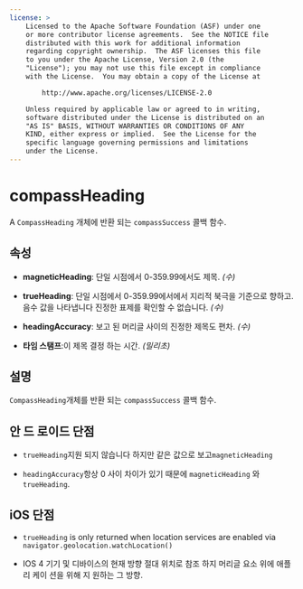 ```yaml
---
license: >
    Licensed to the Apache Software Foundation (ASF) under one
    or more contributor license agreements.  See the NOTICE file
    distributed with this work for additional information
    regarding copyright ownership.  The ASF licenses this file
    to you under the Apache License, Version 2.0 (the
    "License"); you may not use this file except in compliance
    with the License.  You may obtain a copy of the License at

        http://www.apache.org/licenses/LICENSE-2.0

    Unless required by applicable law or agreed to in writing,
    software distributed under the License is distributed on an
    "AS IS" BASIS, WITHOUT WARRANTIES OR CONDITIONS OF ANY
    KIND, either express or implied.  See the License for the
    specific language governing permissions and limitations
    under the License.
---
```


# compassHeading

A `CompassHeading` 개체에 반환 되는 `compassSuccess` 콜백 함수.

## 속성

*   **magneticHeading**: 단일 시점에서 0-359.99에서도 제목. *(수)*

*   **trueHeading**: 단일 시점에서 0-359.99에서에서 지리적 북극을 기준으로 향하고. 음수 값을 나타냅니다 진정한 표제를 확인할 수 없습니다. *(수)*

*   **headingAccuracy**: 보고 된 머리글 사이의 진정한 제목도 편차. *(수)*

*   **타임 스탬프**:이 제목 결정 하는 시간. *(밀리초)*

## 설명

`CompassHeading`개체를 반환 되는 `compassSuccess` 콜백 함수.

## 안 드 로이드 단점

*   `trueHeading`지원 되지 않습니다 하지만 같은 값으로 보고`magneticHeading`

*   `headingAccuracy`항상 0 사이 차이가 있기 때문에 `magneticHeading` 와`trueHeading`.

## iOS 단점

*   `trueHeading` is only returned when location services are enabled via `navigator.geolocation.watchLocation()`

*   IOS 4 기기 및 디바이스의 현재 방향 절대 위치로 참조 하지 머리글 요소 위에 애플 리 케이 션을 위해 지 원하는 그 방향.